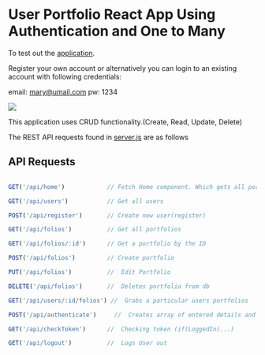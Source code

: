 # User Portfolio React App Using Authentication and One to Many

To test out the [application](https://userportfolios.herokuapp.com/).

Register your own account or alternatively you can login to an existing account with following credentials:

email: mary@umail.com
pw:    1234

<kbd><img src="https://media.giphy.com/media/homDKRoRtWOxAZD5N3/giphy.gif" /></kbd>

This application uses CRUD functionality.(Create, Read, Update, Delete)

The REST API requests found in [server.js](https://github.com/MGN00150905/Full-Stack-MERN-OnetoMany-Auth-Portfolio-App/blob/master/src/server/index.js) are as follows

## API Requests          

```js

GET('/api/home')            // Fetch Home component. Which gets all portfolios using React Router

GET('/api/users')           // Get all users

POST('/api/register')       // Create new user(register)

GET('/api/folios')          // Get all portfolios

GET('/api/folios/:id')      // Get a portfolio by the ID

POST('/api/folios')         // Create portfolio

PUT('/api/folios')          //  Edit Portfolio

DELETE('/api/folios')       //  Deletes portfolio from db

GET('/api/users/:id/folios') //  Grabs a particular users portfolios

POST('/api/authenticate')     //  Creates array of entered details and compares with registered user details

GET('/api/checkToken')      //  Checking token (if(LoggedIn)...)

GET('/api/logout')          //  Logs User out

```
